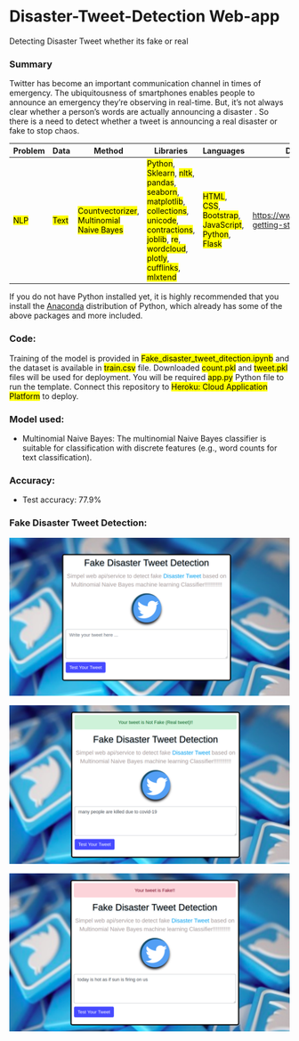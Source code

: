 # Disaster-Tweet-Detection Web-app
Detecting Disaster Tweet whether its fake or real

### Summary

Twitter has become an important communication channel in times of emergency. The ubiquitousness of smartphones enables people to announce an emergency they’re observing in real-time. But, it’s not always clear whether a person’s words are actually announcing a disaster . So there is a need to detect whether a tweet is announcing a real disaster or fake to stop chaos.




| Problem | Data | Method | Libraries | Languages | Dataset-Link |
|------|----|------|--------|--------|------------|
|<mark>NLP</mark>|<mark>Text</mark>|<mark>Countvectorizer</mark>, <mark>Multinomial Naive Bayes</mark>| <mark>Python</mark>, <mark>Sklearn</mark>, <mark>nltk</mark>, <mark>pandas</mark>, <mark>seaborn</mark>, <mark>matplotlib</mark>, <mark>collections</mark>,<mark> unicode</mark>, <mark>contractions</mark>, <mark>joblib</mark>, <mark>re</mark>, <mark>wordcloud</mark>, <mark>plotly</mark>, <mark>cufflinks</mark>, <mark>mlxtend</mark>|<mark>HTML</mark>, <mark>CSS</mark>, <mark>Bootstrap</mark>, <mark>JavaScript</mark>, <mark>Python</mark>, <mark>Flask</mark>| https://www.kaggle.com/c/nlp-getting-started/data |

If you do not have Python installed yet, it is highly recommended that you install the [Anaconda](https://docs.anaconda.com/anaconda/install/) distribution of Python, which already has some of the above packages and more included.

### Code:


Training of the model is provided in <mark>Fake_disaster_tweet_ditection.ipynb</mark> and the dataset is available in <mark>train.csv</mark> file. Downloaded <mark>count.pkl</mark> and <mark>tweet.pkl</mark> files will be used for deployment. You will be required <mark>app.py</mark> Python file to run the template. Connect this repository to <mark>Heroku: Cloud Application Platform</mark> to deploy.  

### Model used:
- Multinomial Naive Bayes: The multinomial Naive Bayes classifier is suitable for classification with discrete features (e.g., word counts for text classification).

### Accuracy:
- Test accuracy: 77.9%

### Fake Disaster Tweet Detection:

![](1.png)

![](2.png)

![](3.png)
